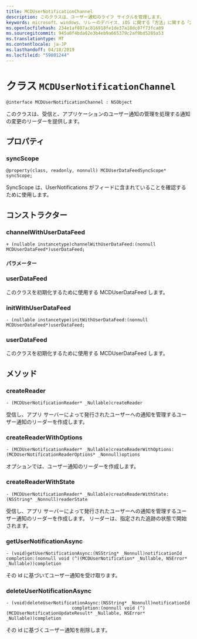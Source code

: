 ```yaml
---
title: MCDUserNotificationChannel
description: このクラスは、ユーザー通知のライフ サイクルを管理します。
keywords: microsoft、windows、リレーのデバイス、iOS に関する「方法」に関する「方法」の iPhone
ms.openlocfilehash: 234e1af807ac816918fe1de37a18dc07f73fca09
ms.sourcegitcommit: 945a0f4bda02e3b4eb9a665379c2af9bd5285a53
ms.translationtype: MT
ms.contentlocale: ja-JP
ms.lasthandoff: 04/18/2019
ms.locfileid: "59801244"
---
```

# <a name="class-mcdusernotificationchannel"></a>クラス `MCDUserNotificationChannel`

```
@interface MCDUserNotificationChannel : NSObject
```

このクラスは、受信と、アプリケーションのユーザー通知の管理を処理する通知の変更のリーダーを提供します。 

## <a name="properties"></a>プロパティ

### <a name="syncscope"></a>syncScope
`@property(class, readonly, nonnull) MCDUserDataFeedSyncScope* syncScope;`

SyncScope は、UserNotifications がフィードに含まれていることを確認するために使用します。

## <a name="constructors"></a>コンストラクター

### <a name="channelwithuserdatafeed"></a>channelWithUserDataFeed
`+ (nullable instancetype)channelWithUserDataFeed:(nonnull MCDUserDataFeed*)userDataFeed;`

#### <a name="parameters"></a>パラメーター

### <a name="userdatafeed"></a>userDataFeed
このクラスを初期化するために使用する MCDUserDataFeed します。

### <a name="initwithuserdatafeed"></a>initWithUserDataFeed
`- (nullable instancetype)initWithUserDataFeed:(nonnull MCDUserDataFeed*)userDataFeed;`

### <a name="userdatafeed"></a>userDataFeed
このクラスを初期化するために使用する MCDUserDataFeed します。

## <a name="methods"></a>メソッド

### <a name="createreader"></a>createReader
`- (MCDUserNotificationReader* _Nullable)createReader`

受信し、アプリ サーバーによって発行されたユーザーへの通知を管理するユーザー通知のリーダーを作成します。

### <a name="createreaderwithoptions"></a>createReaderWithOptions
`- (MCDUserNotificationReader* _Nullable)createReaderWithOptions:(MCDUserNotificationReaderOptions* _Nonnull)options`

オプションでは、ユーザー通知のリーダーを作成します。

### <a name="createreaderwithstate"></a>createReaderWithState
`- (MCDUserNotificationReader* _Nullable)createReaderWithState:(NSString* _Nonnull)readerState`

受信し、アプリ サーバーによって発行されたユーザーへの通知を管理するユーザー通知のリーダーを作成します。 リーダーは、指定された追跡の状態で開始されます。  

### <a name="getusernotificationasync"></a>getUserNotificationAsync
`- (void)getUserNotificationAsync:(NSString* _Nonnull)notificationId
                      completion:(nonnull void (^)(MCDUserNotification* _Nullable, NSError* _Nullable))completion`

その id に基づいてユーザー通知を受け取ります。

### <a name="deleteusernotificationasync"></a>deleteUserNotificationAsync
```
- (void)deleteUserNotificationAsync:(NSString* _Nonnull)notificationId
                         completion:(nonnull void (^)(MCDUserNotificationUpdateResult* _Nullable, NSError* _Nullable))completion
```

その id に基づくユーザー通知を削除します。 